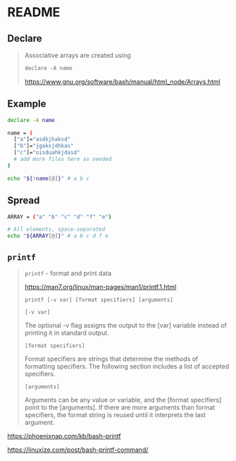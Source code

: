 # README

## Declare

> Associative arrays are created using
>
>
> ```markdown
> declare -A name
> ```
>
> <https://www.gnu.org/software/bash/manual/html_node/Arrays.html>
>

## Example

```bash
declare -A name

name = (
  ["a"]="asdkjhaksd"
  ["b"]="jgaksjdhkas"
  ["c"]="oisduahkjdasd"
  # add more files here as needed
)

echo "${!name[@]}" # a b c
```

## Spread

```bash
ARRAY = ("a" "b" "c" "d" "f" "e")

# All elements, space-separated
echo "${ARRAY[@]}" # a b c d f e
```

## `printf`

> `printf` - format and print data
>
>
> <https://man7.org/linux/man-pages/man1/printf.1.html>
>
> ```text
> printf [-v var] [format specifiers] [arguments]
> ```
>
> `[-v var]`
>
>
> The optional -v flag assigns the output to the [var] variable instead of printing it in standard output.
>
> `[format specifiers]`
>
> Format specifiers are strings that determine the methods of formatting specifiers. The following section includes a list of accepted specifiers.
>
> `[arguments]`
>
> Arguments can be any value or variable, and the [format specifiers] point to the [arguments]. If there are more arguments than format specifiers, the format string is reused until it interprets the last argument.
>

<https://phoenixnap.com/kb/bash-printf>

<https://linuxize.com/post/bash-printf-command/>
